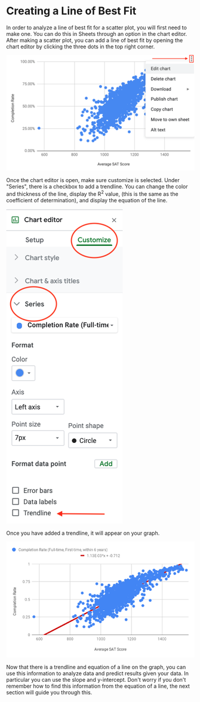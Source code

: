 <!-- Copyright (C)  Google, Runestone Interactive LLC
  This work is licensed under the Creative Commons Attribution-ShareAlike 4.0
  International License. To view a copy of this license, visit
  http://creativecommons.org/licenses/by-sa/4.0/. -->

Creating a Line of Best Fit
===========================

In order to analyze a line of best fit for a scatter plot, you will
first need to make one. You can do this in Sheets through an option in
the chart editor. After making a scatter plot, you can add a line of
best fit by opening the chart editor by clicking the three dots in the
top right corner.

![Screenshot showing how to edit a chart by clicking the three dots in the top right corner.](figures/edit_chart.png)

Once the chart editor is open, make sure customize is selected. Under
"Series", there is a checkbox to add a trendline. You can change the
color and thickness of the line, display the R<sup>2</sup> value, (this is the
same as the coefficient of determination), and display the equation of
the line.

![Screenshot showing how to add trendline.](figures/add_trendline.png)

Once you have added a trendline, it will appear on your graph.

![Scatter plot with a trendline.](figures/average_sat_score_completion_rate.png)

Now that there is a trendline and equation of a line on the graph, you
can use this information to analyze data and predict results given your
data. In particular you can use the slope and y-intercept. Don\'t worry
if you don\'t remember how to find this information from the equation of
a line, the next section will guide you through this.
